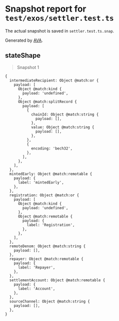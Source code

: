 # Snapshot report for `test/exos/settler.test.ts`

The actual snapshot is saved in `settler.test.ts.snap`.

Generated by [AVA](https://avajs.dev).

## stateShape

> Snapshot 1

    {
      intermediateRecipient: Object @match:or {
        payload: [
          Object @match:kind {
            payload: 'undefined',
          },
          Object @match:splitRecord {
            payload: [
              {
                chainId: Object @match:string {
                  payload: [],
                },
                value: Object @match:string {
                  payload: [],
                },
              },
              {
                encoding: 'bech32',
              },
            ],
          },
        ],
      },
      mintedEarly: Object @match:remotable {
        payload: {
          label: 'mintedEarly',
        },
      },
      registration: Object @match:or {
        payload: [
          Object @match:kind {
            payload: 'undefined',
          },
          Object @match:remotable {
            payload: {
              label: 'Registration',
            },
          },
        ],
      },
      remoteDenom: Object @match:string {
        payload: [],
      },
      repayer: Object @match:remotable {
        payload: {
          label: 'Repayer',
        },
      },
      settlementAccount: Object @match:remotable {
        payload: {
          label: 'Account',
        },
      },
      sourceChannel: Object @match:string {
        payload: [],
      },
    }
